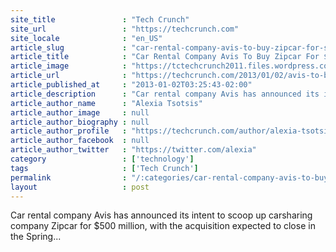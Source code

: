 ```yaml
---
site_title               : "Tech Crunch"
site_url                 : "https://techcrunch.com"
site_locale              : "en_US"
article_slug             : "car-rental-company-avis-to-buy-zipcar-for-s500-million"
article_title            : "Car Rental Company Avis To Buy Zipcar For $500 Million"
article_image            : "https://tctechcrunch2011.files.wordpress.com/2013/01/screen-shot-2013-01-02-at-3-31-30-am.png?w=290&h=107&crop=1"
article_url              : "https://techcrunch.com/2013/01/02/avis-to-buy-zipcar-for-500-million/"
article_published_at     : "2013-01-02T03:25:43-02:00"
article_description      : "Car rental company Avis has announced its intent to scoop up carsharing company Zipcar for $500 million, with the acquisition expected to close in the Spring..."
article_author_name      : "Alexia Tsotsis"
article_author_image     : null
article_author_biography : null
article_author_profile   : "https://techcrunch.com/author/alexia-tsotsis/"
article_author_facebook  : null
article_author_twitter   : "https://twitter.com/alexia"
category                 : ['technology']
tags                     : ['Tech Crunch']
permalink                : "/:categories/car-rental-company-avis-to-buy-zipcar-for-s500-million/"
layout                   : post
---
```


Car rental company Avis has announced its intent to scoop up carsharing company Zipcar for $500 million, with the acquisition expected to close in the Spring...
